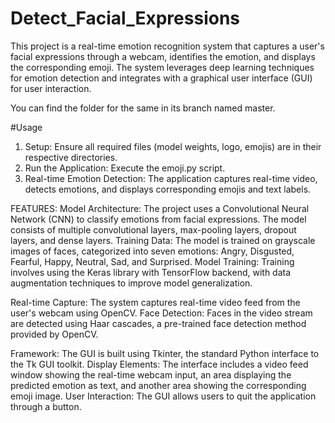 # Detect_Facial_Expressions
This project is  a real-time emotion recognition system that captures a user's facial expressions through a webcam, identifies the emotion, and displays the corresponding emoji. The system leverages deep learning techniques for emotion detection and integrates with a graphical user interface (GUI) for user interaction.

You can find the folder for the same in its branch named master.

#Usage
1) Setup: Ensure all required files (model weights, logo, emojis) are in their respective directories.
2) Run the Application: Execute the emoji.py script.
3) Real-time Emotion Detection: The application captures real-time video, detects emotions, and displays corresponding emojis and text labels.

FEATURES:
Model Architecture: The project uses a Convolutional Neural Network (CNN) to classify emotions from facial expressions. The model consists of multiple convolutional layers, max-pooling layers, dropout layers, and dense layers.
Training Data: The model is trained on grayscale images of faces, categorized into seven emotions: Angry, Disgusted, Fearful, Happy, Neutral, Sad, and Surprised.
Model Training: Training involves using the Keras library with TensorFlow backend, with data augmentation techniques to improve model generalization.

Real-time Capture: The system captures real-time video feed from the user's webcam using OpenCV.
Face Detection: Faces in the video stream are detected using Haar cascades, a pre-trained face detection method provided by OpenCV.

Framework: The GUI is built using Tkinter, the standard Python interface to the Tk GUI toolkit.
Display Elements: The interface includes a video feed window showing the real-time webcam input, an area displaying the predicted emotion as text, and another area showing the corresponding emoji image.
User Interaction: The GUI allows users to quit the application through a button.
